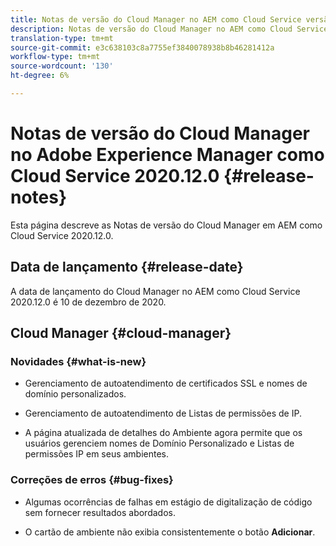 ```yaml
---
title: Notas de versão do Cloud Manager no AEM como Cloud Service versão 2020.12.0
description: Notas de versão do Cloud Manager no AEM como Cloud Service versão 2020.12.0
translation-type: tm+mt
source-git-commit: e3c638103c8a7755ef3840078938b8b46281412a
workflow-type: tm+mt
source-wordcount: '130'
ht-degree: 6%

---
```



# Notas de versão do Cloud Manager no Adobe Experience Manager como Cloud Service 2020.12.0 {#release-notes}

Esta página descreve as Notas de versão do Cloud Manager em AEM como Cloud Service 2020.12.0.

## Data de lançamento {#release-date}

A data de lançamento do Cloud Manager no AEM como Cloud Service 2020.12.0 é 10 de dezembro de 2020.

## Cloud Manager {#cloud-manager}

### Novidades {#what-is-new}

* Gerenciamento de autoatendimento de certificados SSL e nomes de domínio personalizados.

* Gerenciamento de autoatendimento de Listas de permissões de IP.

* A página atualizada de detalhes do Ambiente agora permite que os usuários gerenciem nomes de Domínio Personalizado e Listas de permissões IP em seus ambientes.


### Correções de erros {#bug-fixes}

* Algumas ocorrências de falhas em estágio de digitalização de código sem fornecer resultados abordados.

* O cartão de ambiente não exibia consistentemente o botão **Adicionar**.
